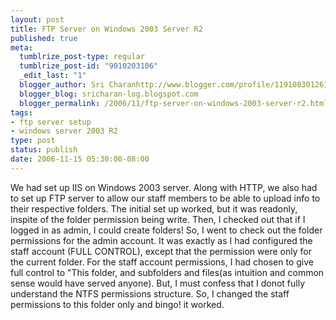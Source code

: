 ```yaml
--- 
layout: post
title: FTP Server on Windows 2003 Server R2
published: true
meta: 
  tumblrize_post-type: regular
  tumblrize_post-id: "9010203106"
  _edit_last: "1"
  blogger_author: Sri Charanhttp://www.blogger.com/profile/11910830126191595892noreply@blogger.com
  blogger_blog: sricharan-log.blogspot.com
  blogger_permalink: /2006/11/ftp-server-on-windows-2003-server-r2.html
tags: 
- ftp server setup
- windows server 2003 R2
type: post
status: publish
date: 2006-11-15 05:30:00-08:00
---
```

We had set up IIS on Windows 2003 server. Along with HTTP, we also had to set up FTP server to allow our staff members to be able to upload info to their respective folders.
The initial set up worked, but it was readonly, inspite of the folder permission being write. Then, I checked out that if I logged in as admin, I could create folders! So, I went to check out the folder permissions for the admin account. It was exactly as I had configured the staff account (FULL CONTROL), except that the permission were only for the current folder. For the staff account permissions, I had chosen to give full control to "This folder, and subfolders and files(as intuition and common sense would have served anyone). But, I must confess that I donot fully understand the NTFS permissions structure. So, I changed the staff permissions to this folder only and bingo! it worked.
